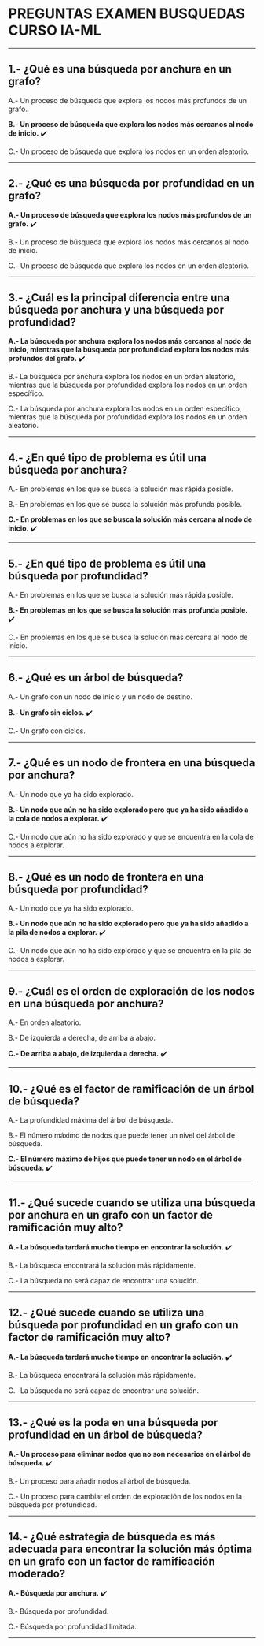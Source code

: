 # PREGUNTAS EXAMEN BUSQUEDAS CURSO IA-ML

---

## 1.- ¿Qué es una búsqueda por anchura en un grafo?

A.- Un proceso de búsqueda que explora los nodos más profundos de un grafo.

**B.- Un proceso de búsqueda que explora los nodos más cercanos al nodo de inicio.** :heavy_check_mark:

C.- Un proceso de búsqueda que explora los nodos en un orden aleatorio.

---

## 2.- ¿Qué es una búsqueda por profundidad en un grafo?

**A.- Un proceso de búsqueda que explora los nodos más profundos de un grafo.** :heavy_check_mark:

B.- Un proceso de búsqueda que explora los nodos más cercanos al nodo de inicio.

C.- Un proceso de búsqueda que explora los nodos en un orden aleatorio.

---

## 3.- ¿Cuál es la principal diferencia entre una búsqueda por anchura y una búsqueda por profundidad?

**A.- La búsqueda por anchura explora los nodos más cercanos al nodo de inicio, mientras que la búsqueda por profundidad explora los nodos más profundos del grafo.** :heavy_check_mark:

B.- La búsqueda por anchura explora los nodos en un orden aleatorio, mientras que la búsqueda por profundidad explora los nodos en un orden específico.

C.- La búsqueda por anchura explora los nodos en un orden específico, mientras que la búsqueda por profundidad explora los nodos en un orden aleatorio.

---

## 4.- ¿En qué tipo de problema es útil una búsqueda por anchura?

A.- En problemas en los que se busca la solución más rápida posible.

B.- En problemas en los que se busca la solución más profunda posible.

**C.- En problemas en los que se busca la solución más cercana al nodo de inicio.** :heavy_check_mark:

---

## 5.- ¿En qué tipo de problema es útil una búsqueda por profundidad?

A.- En problemas en los que se busca la solución más rápida posible.

**B.- En problemas en los que se busca la solución más profunda posible.** :heavy_check_mark:

C.- En problemas en los que se busca la solución más cercana al nodo de inicio.

---

## 6.- ¿Qué es un árbol de búsqueda?

A.- Un grafo con un nodo de inicio y un nodo de destino.

**B.- Un grafo sin ciclos.** :heavy_check_mark:

C.- Un grafo con ciclos.

---

## 7.- ¿Qué es un nodo de frontera en una búsqueda por anchura?

A.- Un nodo que ya ha sido explorado.

**B.- Un nodo que aún no ha sido explorado pero que ya ha sido añadido a la cola de nodos a explorar.** :heavy_check_mark:

C.- Un nodo que aún no ha sido explorado y que se encuentra en la cola de nodos a explorar.

---

## 8.- ¿Qué es un nodo de frontera en una búsqueda por profundidad?

A.- Un nodo que ya ha sido explorado.

**B.- Un nodo que aún no ha sido explorado pero que ya ha sido añadido a la pila de nodos a explorar.** :heavy_check_mark:

C.- Un nodo que aún no ha sido explorado y que se encuentra en la pila de nodos a explorar.

---

## 9.- ¿Cuál es el orden de exploración de los nodos en una búsqueda por anchura?

A.- En orden aleatorio.

B.- De izquierda a derecha, de arriba a abajo.

**C.- De arriba a abajo, de izquierda a derecha.** :heavy_check_mark:


---

## 10.- ¿Qué es el factor de ramificación de un árbol de búsqueda?

A.- La profundidad máxima del árbol de búsqueda.

B.- El número máximo de nodos que puede tener un nivel del árbol de búsqueda.

**C.- El número máximo de hijos que puede tener un nodo en el árbol de búsqueda.** :heavy_check_mark:

---

## 11.- ¿Qué sucede cuando se utiliza una búsqueda por anchura en un grafo con un factor de ramificación muy alto?

**A.- La búsqueda tardará mucho tiempo en encontrar la solución.** :heavy_check_mark:

B.- La búsqueda encontrará la solución más rápidamente.

C.- La búsqueda no será capaz de encontrar una solución.

---

## 12.- ¿Qué sucede cuando se utiliza una búsqueda por profundidad en un grafo con un factor de ramificación muy alto?

**A.- La búsqueda tardará mucho tiempo en encontrar la solución.** :heavy_check_mark:

B.- La búsqueda encontrará la solución más rápidamente.

C.- La búsqueda no será capaz de encontrar una solución.

---

## 13.- ¿Qué es la poda en una búsqueda por profundidad en un árbol de búsqueda?

**A.- Un proceso para eliminar nodos que no son necesarios en el árbol de búsqueda.** :heavy_check_mark:

B.- Un proceso para añadir nodos al árbol de búsqueda.

C.- Un proceso para cambiar el orden de exploración de los nodos en la búsqueda por profundidad.

---

## 14.- ¿Qué estrategia de búsqueda es más adecuada para encontrar la solución más óptima en un grafo con un factor de ramificación moderado?

**A.- Búsqueda por anchura.** :heavy_check_mark:

B.- Búsqueda por profundidad.

C.- Búsqueda por profundidad limitada.

---
